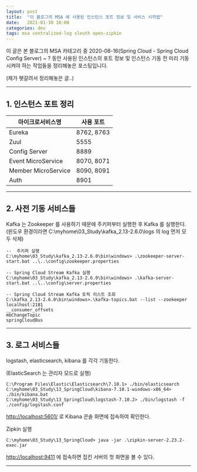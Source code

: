 ```yaml
---
layout: post
title:  "이 블로그의 MSA 에 사용된 인스턴스 포트 정보 및 서비스 시작법"
date:   2021-01-30 10:00
categories: dev
tags: msa centralized-log sleuth open-zipkin
---
```


이 글은 본 블로그의 MSA 카테고리 중 2020-08-16(Spring Cloud - Spring Cloud Config Server) ~ ? 동안 사용된
인스턴스의 포트 정보 및 인스턴스 기동 전 미리 기동시켜야 하는 작업들을 정리해놓은 포스팅입니다.

(제가 헷갈려서 정리해놓은 글..)

---

## 1. 인스턴스 포트 정리

| 마이크로서비스명 | 사용 포트 |
|---|---|
| Eureka | 8762, 8763 |
| Zuul | 5555 |
| Config Server | 8889 |
| Event MicroService | 8070, 8071 |
| Member MicroService | 8090, 8091 |
| Auth | 8901 |

---

## 2. 사전 기동 서비스들

Kafka 는 Zookeeper 를 사용하기 때문에 주키퍼부터 실행한 후 Kafka 를 실행한다.<br />
(윈도우 환경이라면 C:\myhome\03_Study\kafka_2.13-2.6.0\logs 의 log 먼저 모두 삭제)

```shell
--  주키퍼 실행
C:\myhome\03_Study\kafka_2.13-2.6.0\bin\windows> .\zookeeper-server-start.bat ..\..\config\zookeeper.properties

-- Spring Cloud Stream Kafka 실행
C:\myhome\03_Study\kafka_2.13-2.6.0\bin\windows> .\kafka-server-start.bat ..\..\config\server.properties

-- Spring Cloud Stream Kafka 토픽 리스트 조회
C:\kafka_2.13-2.6.0\bin\windows>.\kafka-topics.bat --list --zookeeper localhost:2181
__consumer_offsets
mbChangeTopic
springCloudBus
```

---

## 3. 로그 서비스들

logstash, elasticsearch, kibana 를 각각 기동한다.

(ElasticSearch 는 관리자 모드로 실행)
```shell
C:\Program Files\Elastic\Elasticsearch\7.10.1> ./bin/elasticsearch
C:\myhome\03_Study\13_SpringCloud\kibana-7.10.1-windows-x86_64> ./bin/kibana.bat
C:\myhome\03_Study\13_SpringCloud\logstash-7.10.2> ./bin/logstash -f ./config/logstash.conf
```
[http://localhost:5601/](http://localhost:5601/) 로 Kibana 콘솔 화면에 접속하여 확인한다.

Zipkin 실행

```shell
C:\myhome\03_Study\13_SpringCloud> java -jar .\zipkin-server-2.23.2-exec.jar
```

[http://localhost:9411](http://localhost:9411) 에 접속하면 집킨 서버의 첫 화면을 볼 수 있다.

---

